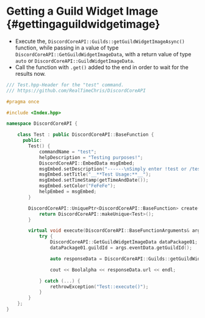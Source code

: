 Getting a Guild Widget Image {#gettingaguildwidgetimage}
============
- Execute the, `DiscordCoreAPI::Guilds::getGuildWidgetImageAsync()` function, while passing in a value of type `DiscordCoreAPI::GetGuildWidgetImageData`, with a return value of type `auto` or `DiscordCoreAPI::GuildWidgetImageData`.
- Call the function with `.get()` added to the end in order to wait for the results now.

```cpp
/// Test.hpp-Header for the "test" command.
/// https://github.com/RealTimeChris/DiscordCoreAPI

#pragma once

#include <Index.hpp>

namespace DiscordCoreAPI {

	class Test : public DiscordCoreAPI::BaseFunction {
	  public:
		Test() {
			commandName = "test";
			helpDescription = "Testing purposes!";
			DiscordCoreAPI::EmbedData msgEmbed;
			msgEmbed.setDescription("------\nSimply enter !test or /test!\n------");
			msgEmbed.setTitle("__**Test Usage:**__");
			msgEmbed.setTimeStamp(getTimeAndDate());
			msgEmbed.setColor("FeFeFe");
			helpEmbed = msgEmbed;
		}

		DiscordCoreAPI::UniquePtr<DiscordCoreAPI::BaseFunction> create() {
			return DiscordCoreAPI::makeUnique<Test>();
		}

		virtual void execute(DiscordCoreAPI::BaseFunctionArguments& args) {
			try {
				DiscordCoreAPI::GetGuildWidgetImageData dataPackage01;
				dataPackage01.guildId = args.eventData.getGuildId();

				auto responseData = DiscordCoreAPI::Guilds::getGuildWidgetImageAsync(dataPackage01).get();

				cout << Boolalpha << responseData.url << endl;

			} catch (...) {
				rethrowException("Test::execute()");
			}
		}
	};
}
```
